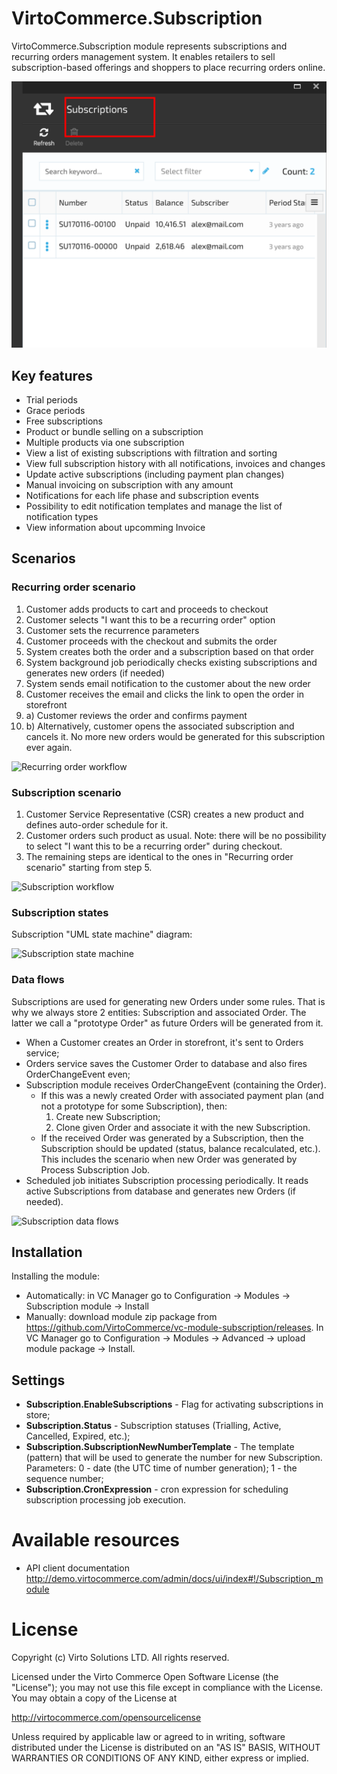 # VirtoCommerce.Subscription

VirtoCommerce.Subscription module represents subscriptions and recurring orders management system. It enables retailers to sell subscription-based offerings and shoppers to place recurring orders online.

![Subscription module](docs/media/screen-subscriptions-module.png)

## Key features

* Trial periods
* Grace periods
* Free subscriptions
* Product or bundle selling on a subscription
* Multiple products via one subscription
* View a list of existing subscriptions with filtration and sorting
* View full subscription history with all notifications, invoices and changes
* Update active subscriptions (including payment plan changes)
* Manual invoicing on subscription with any amount
* Notifications for each life phase and subscription events
* Possibility to edit notification templates and manage the list of notification types
* View information about upcomming Invoice

## Scenarios

### Recurring order scenario

1. Customer adds products to cart and proceeds to checkout
2. Customer selects "I want this to be a recurring order" option
3. Customer sets the recurrence parameters
4. Customer proceeds with the checkout and submits the order
5. System creates both the order and a subscription based on that order
6. System background job periodically checks existing subscriptions and generates new orders (if needed)
7. System sends email notification to the customer about the new order
8. Customer receives the email and clicks the link to open the order in storefront
9. a) Customer reviews the order and confirms payment
9. b) Alternatively, customer opens the associated subscription and cancels it. No more new orders would be generated for this subscription ever again.

![Recurring order workflow](https://cloud.githubusercontent.com/assets/5801549/21717221/4dace7d0-d418-11e6-8688-56866b71be27.png)

### Subscription scenario
1. Customer Service Representative (CSR) creates a new product and defines auto-order schedule for it.
2. Customer orders such product as usual. Note: there will be no possibility to select "I want this to be a recurring order" during checkout.
3. The remaining steps are identical to the ones in "Recurring order scenario" starting from step 5.

![Subscription workflow](https://cloud.githubusercontent.com/assets/5801549/21925030/47b98646-d984-11e6-82db-0d89cc686efa.png)


### Subscription states

Subscription "UML state machine" diagram:

![Subscription state machine](https://cloud.githubusercontent.com/assets/5801549/21925541/9d415b82-d986-11e6-98db-2c4487279019.png)


### Data flows

Subscriptions are used for generating new Orders under some rules. That is why we always store 2 entities: Subscription and associated Order. The latter we call a "prototype Order" as future Orders will be generated from it.

* When a Customer creates an Order in storefront, it's sent to Orders service;
* Orders service saves the Customer Order to database and also fires OrderChangeEvent even;
* Subscription module receives OrderChangeEvent (containing the Order).
    * If this was a newly created Order with associated payment plan (and not a prototype for some Subscription), then:
    	1. Create new Subscription;
    	2. Clone given Order and associate it with the new Subscription.
    * If the received Order was generated by a Subscription, then the Subscription should be updated (status, balance recalculated, etc.). This includes the scenario when new Order was generated by Process Subscription Job.
* Scheduled job initiates Subscription processing periodically. It reads active Subscriptions from database and generates new Orders (if needed). 

![Subscription data flows](https://cloud.githubusercontent.com/assets/5801549/22021332/55c46456-dcc5-11e6-9d7d-a1f71c67d252.png)

## Installation

Installing the module:
* Automatically: in VC Manager go to Configuration -> Modules -> Subscription module -> Install
* Manually: download module zip package from https://github.com/VirtoCommerce/vc-module-subscription/releases. In VC Manager go to Configuration -> Modules -> Advanced -> upload module package -> Install.

## Settings

* **Subscription.EnableSubscriptions** - Flag for activating subscriptions in store;
* **Subscription.Status** - Subscription statuses (Trialling, Active, Cancelled, Expired, etc.);
* **Subscription.SubscriptionNewNumberTemplate** - The template (pattern) that will be used to generate the number for new Subscription. Parameters: 0 - date (the UTC time of number generation); 1 - the sequence number;
* **Subscription.CronExpression** - cron expression for scheduling subscription processing job execution.

# Available resources
* API client documentation http://demo.virtocommerce.com/admin/docs/ui/index#!/Subscription_module

# License
Copyright (c) Virto Solutions LTD.  All rights reserved.

Licensed under the Virto Commerce Open Software License (the "License"); you
may not use this file except in compliance with the License. You may
obtain a copy of the License at

http://virtocommerce.com/opensourcelicense

Unless required by applicable law or agreed to in writing, software
distributed under the License is distributed on an "AS IS" BASIS,
WITHOUT WARRANTIES OR CONDITIONS OF ANY KIND, either express or
implied.
